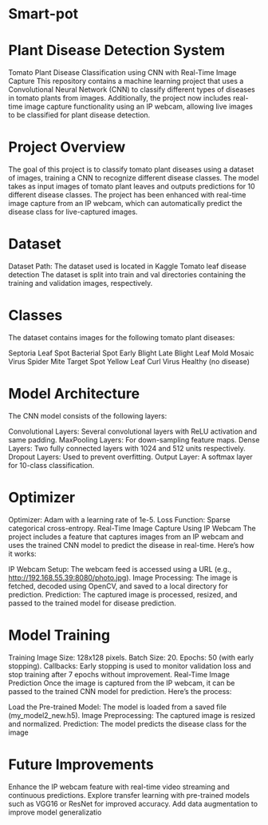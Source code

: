 # Smart-pot
# Plant Disease Detection System
Tomato Plant Disease Classification using CNN with Real-Time Image Capture
This repository contains a machine learning project that uses a Convolutional Neural Network (CNN) to classify different types of diseases in tomato plants from images. Additionally, the project now includes real-time image capture functionality using an IP webcam, allowing live images to be classified for plant disease detection.

# Project Overview
The goal of this project is to classify tomato plant diseases using a dataset of images, training a CNN to recognize different disease classes. The model takes as input images of tomato plant leaves and outputs predictions for 10 different disease classes. The project has been enhanced with real-time image capture from an IP webcam, which can automatically predict the disease class for live-captured images.

# Dataset
Dataset Path: The dataset used is located in Kaggle Tomato leaf disease detection
The dataset is split into train and val directories containing the training and validation images, respectively.
# Classes
The dataset contains images for the following tomato plant diseases:

Septoria Leaf Spot
Bacterial Spot
Early Blight
Late Blight
Leaf Mold
Mosaic Virus
Spider Mite
Target Spot
Yellow Leaf Curl Virus
Healthy (no disease)

# Model Architecture
The CNN model consists of the following layers:

Convolutional Layers: Several convolutional layers with ReLU activation and same padding.
MaxPooling Layers: For down-sampling feature maps.
Dense Layers: Two fully connected layers with 1024 and 512 units respectively.
Dropout Layers: Used to prevent overfitting.
Output Layer: A softmax layer for 10-class classification.

# Optimizer
Optimizer: Adam with a learning rate of 1e-5.
Loss Function: Sparse categorical cross-entropy.
Real-Time Image Capture Using IP Webcam
The project includes a feature that captures images from an IP webcam and uses the trained CNN model to predict the disease in real-time. Here’s how it works:

IP Webcam Setup: The webcam feed is accessed using a URL (e.g., http://192.168.55.39:8080/photo.jpg).
Image Processing: The image is fetched, decoded using OpenCV, and saved to a local directory for prediction.
Prediction: The captured image is processed, resized, and passed to the trained model for disease prediction.

# Model Training
Training Image Size: 128x128 pixels.
Batch Size: 20.
Epochs: 50 (with early stopping).
Callbacks: Early stopping is used to monitor validation loss and stop training after 7 epochs without improvement.
Real-Time Image Prediction
Once the image is captured from the IP webcam, it can be passed to the trained CNN model for prediction. Here’s the process:

Load the Pre-trained Model: The model is loaded from a saved file (my_model2_new.h5).
Image Preprocessing: The captured image is resized and normalized.
Prediction: The model predicts the disease class for the image

# Future Improvements
Enhance the IP webcam feature with real-time video streaming and continuous predictions.
Explore transfer learning with pre-trained models such as VGG16 or ResNet for improved accuracy.
Add data augmentation to improve model generalizatio
